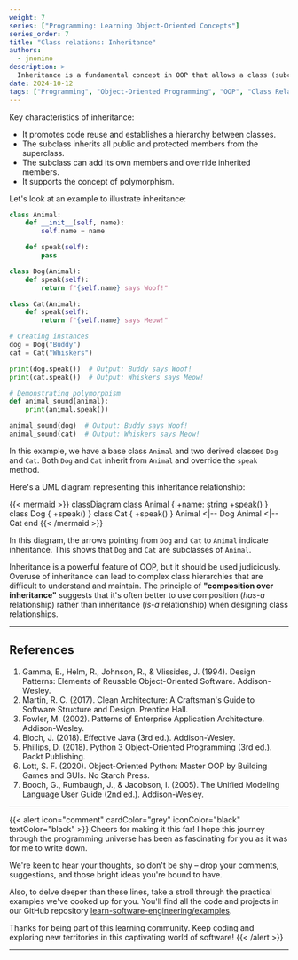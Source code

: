 ```yaml
---
weight: 7
series: ["Programming: Learning Object-Oriented Concepts"]
series_order: 7
title: "Class relations: Inheritance"
authors:
  - jnonino
description: >
  Inheritance is a fundamental concept in OOP that allows a class (subclass or derived class) to inherit properties and methods from another class (superclass or base class). It represents an "is-a" relationship between classes.
date: 2024-10-12
tags: ["Programming", "Object-Oriented Programming", "OOP", "Class Relations", "Inheritance"]
---
```


Key characteristics of inheritance:
- It promotes code reuse and establishes a hierarchy between classes.
- The subclass inherits all public and protected members from the superclass.
- The subclass can add its own members and override inherited members.
- It supports the concept of polymorphism.

Let's look at an example to illustrate inheritance:

```python
class Animal:
    def __init__(self, name):
        self.name = name

    def speak(self):
        pass

class Dog(Animal):
    def speak(self):
        return f"{self.name} says Woof!"

class Cat(Animal):
    def speak(self):
        return f"{self.name} says Meow!"

# Creating instances
dog = Dog("Buddy")
cat = Cat("Whiskers")

print(dog.speak())  # Output: Buddy says Woof!
print(cat.speak())  # Output: Whiskers says Meow!

# Demonstrating polymorphism
def animal_sound(animal):
    print(animal.speak())

animal_sound(dog)  # Output: Buddy says Woof!
animal_sound(cat)  # Output: Whiskers says Meow!
```

In this example, we have a base class `Animal` and two derived classes `Dog` and `Cat`. Both `Dog` and `Cat` inherit from `Animal` and override the `speak` method.

Here's a UML diagram representing this inheritance relationship:

{{< mermaid >}}
classDiagram
    class Animal {
        +name: string
        +speak()
    }
    class Dog {
        +speak()
    }
    class Cat {
        +speak()
    }
    Animal <|-- Dog
    Animal <|-- Cat
end
{{< /mermaid >}}

In this diagram, the arrows pointing from `Dog` and `Cat` to `Animal` indicate inheritance. This shows that `Dog` and `Cat` are subclasses of `Animal`.

Inheritance is a powerful feature of OOP, but it should be used judiciously. Overuse of inheritance can lead to complex class hierarchies that are difficult to understand and maintain. The principle of **"composition over inheritance"** suggests that it's often better to use composition (*has-a* relationship) rather than inheritance (*is-a* relationship) when designing class relationships.

---

## References

1. Gamma, E., Helm, R., Johnson, R., & Vlissides, J. (1994). Design Patterns: Elements of Reusable Object-Oriented Software. Addison-Wesley.
2. Martin, R. C. (2017). Clean Architecture: A Craftsman's Guide to Software Structure and Design. Prentice Hall.
3. Fowler, M. (2002). Patterns of Enterprise Application Architecture. Addison-Wesley.
4. Bloch, J. (2018). Effective Java (3rd ed.). Addison-Wesley.
5. Phillips, D. (2018). Python 3 Object-Oriented Programming (3rd ed.). Packt Publishing.
6. Lott, S. F. (2020). Object-Oriented Python: Master OOP by Building Games and GUIs. No Starch Press.
7. Booch, G., Rumbaugh, J., & Jacobson, I. (2005). The Unified Modeling Language User Guide (2nd ed.). Addison-Wesley.

---

{{< alert icon="comment" cardColor="grey" iconColor="black" textColor="black" >}}
Cheers for making it this far! I hope this journey through the programming universe has been as fascinating for you as it was for me to write down.

We're keen to hear your thoughts, so don't be shy – drop your comments, suggestions, and those bright ideas you're bound to have.

Also, to delve deeper than these lines, take a stroll through the practical examples we've cooked up for you. You'll find all the code and projects in our GitHub repository [learn-software-engineering/examples](https://github.com/learn-software-engineering/examples).

Thanks for being part of this learning community. Keep coding and exploring new territories in this captivating world of software!
{{< /alert >}}

---
